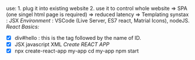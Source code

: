 use: 1. plug it into existing website
    2. use it to control whole website
=> SPA (one singel html page is required)
=> reduced latency 
=> Templating synstax : JSX
*Environment* : VSCode (Live Server, ES7 react, Matrial Icons), nodeJS.
*React Basics:*
- [x] div#hello : this is the tag followed by the name of ID.
- [x] JSX javascript XML
*Create REACT APP*
- [x] npx create-react-app my-app
      cd my-app
      npm start